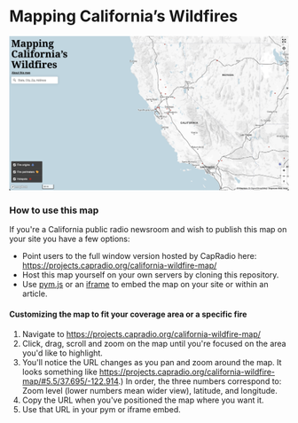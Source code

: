 # Mapping California’s Wildfires

![Screenshot of default map view, whole state of California](/leadaht.png)

### How to use this map
If you're a California public radio newsroom and wish to publish this map on your site you have a few options:

* Point users to the full window version hosted by CapRadio here: https://projects.capradio.org/california-wildfire-map/
* Host this map yourself on your own servers by cloning this repository.
* Use [pym.js](http://blog.apps.npr.org/pym.js/) or an [iframe](https://www.w3schools.com/howto/howto_css_responsive_iframes.asp) to embed the map on your site or within an article.

#### Customizing the map to fit your coverage area or a specific fire

1. Navigate to https://projects.capradio.org/california-wildfire-map/ 
2. Click, drag, scroll and zoom on the map until you're focused on the area you'd like to highlight.
3. You'll notice the URL changes as you pan and zoom around the map. It looks something like https://projects.capradio.org/california-wildfire-map/#5.5/37.695/-122.914.) In order, the three numbers correspond to: Zoom level (lower numbers mean wider view), latitude, and longitude.
4. Copy the URL when you've positioned the map where you want it.
5. Use that URL in your pym or iframe embed.
